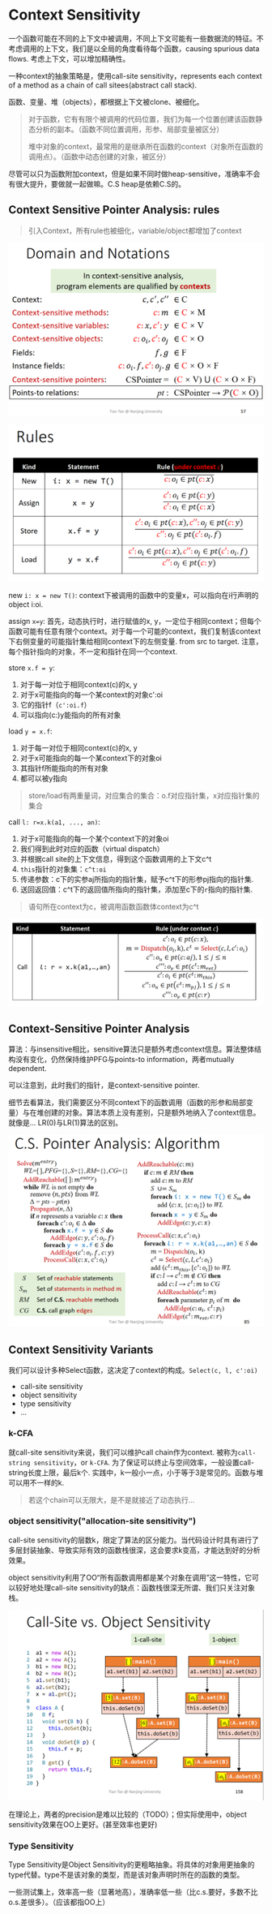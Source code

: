 # Context Sensitivity

一个函数可能在不同的上下文中被调用，不同上下文可能有一些数据流的特征。不考虑调用的上下文，我们是以全局的角度看待每个函数，causing spurious data flows. 考虑上下文，可以增加精确性。

一种context的抽象策略是，使用call-site sensitivity，represents each context of a method as a chain of call sitees(abstract call stack).

函数、变量、堆（objects），都根据上下文被clone、被细化。

> 对于函数，它有有限个被调用的代码位置，我们为每一个位置创建该函数静态分析的副本。（函数不同位置调用，形参、局部变量被区分）
> 
> 堆中对象的context，最常用的是继承所在函数的context（对象所在函数的调用点）。（函数中动态创建的对象，被区分）

尽管可以只为函数附加context，但是如果不同时做heap-sensitive，准确率不会有很大提升，要做就一起做嘛。C.S heap是依赖C.S的。

## Context Sensitive Pointer Analysis: rules

> 引入Context，所有rule也被细化，variable/object都增加了context

![](./pics/08-01.png)

![](./pics/08-02.png)

new `i: x = new T()`: context下被调用的函数中的变量x，可以指向在i行声明的object i:oi. 

assign `x=y`: 首先，动态执行时，进行赋值的x, y，一定位于相同context；但每个函数可能有任意有限个context。对于每一个可能的context，我们复制该context下右侧变量的可能指针集给相同context下的左侧变量. from src to target. 注意，每个指针指向的对象，不一定和指针在同一个context.

store `x.f = y`: 
1. 对于每一对位于相同context(c)的x, y
2. 对于x可能指向的每一个某context的对象c':oi
3. 它的指针f（`c':oi.f`）
4. 可以指向(c:)y能指向的所有对象

load `y = x.f`:
1. 对于每一对位于相同context(c)的x, y
2. 对于x可能指向的每一个某context下的对象oi
3. 其指针f所能指向的所有对象
4. 都可以被y指向

> store/load有两重量词，对应集合的集合：o.f对应指针集，x对应指针集的集合

call `l: r=x.k(a1, ..., an)`: 
1. 对于x可能指向的每一个某个context下的对象oi
2. 我们得到此时对应的函数（virtual dispatch）
3. 并根据call site的上下文信息，得到这个函数调用的上下文c^t
4. `this`指针的对象集：`c^t:oi`
5. 传递参数：c下的实参aj所指向的指针集，赋予c^t下的形参pj指向的指针集.
6. 送回返回值：c^t下的返回值所指向的指针集，添加至c下的`r`指向的指针集.

> 语句所在context为c，被调用函数函数体context为c^t

![](./pics/08-03.png)

## Context-Sensitive Pointer Analysis

算法：与insensitive相比，sensitive算法只是额外考虑context信息。算法整体结构没有变化，仍然保持维护PFG与points-to information，两者mutually dependent. 

可以注意到，此时我们的指针，是context-sensitive pointer.

细节去看算法，我们需要区分不同context下的函数调用（函数的形参和局部变量）与在堆创建的对象。算法本质上没有差别，只是额外地纳入了context信息。就像是... LR(0)与LR(1)算法的区别。

![](./pics/08-04.png)

## Context Sensitivity Variants

我们可以设计多种Select函数，这决定了context的构成。`Select(c, l, c':oi)`

* call-site sensitivity
* object sensitivity
* type sensitivity
* ...

### k-CFA

就call-site sensitivity来说，我们可以维护call chain作为context. 被称为`call-string sensitivity`，or `k-CFA`. 为了保证可以终止与空间效率，一般设置call-string长度上限，最后k个. 实践中，k一般小一点，小于等于3是常见的。函数与堆可以用不一样的k.

> 若这个chain可以无限大，是不是就接近了动态执行...

### object sensitivity("allocation-site sensitivity")

call-site sensitivity的层数k，限定了算法的区分能力。当代码设计时具有进行了多层封装抽象、导致实际有效的函数栈很深，这会要求k变高，才能达到好的分析效果。

object sensitivity利用了OO“所有函数调用都是某个对象在调用”这一特性，它可以较好地处理call-site sensitivity的缺点：函数栈很深无所谓、我们只关注对象栈。

![](./pics/08-05.png)

在理论上，两者的precision是难以比较的（TODO）；但实际使用中，object sensitivity效果在OO上更好。(甚至效率也更好)

### Type Sensitivity

Type Sensitivity是Object Sensitivity的更粗略抽象。将具体的对象用更抽象的type代替。type不是该对象的类型，而是该对象声明时所在的函数的类型。

一些测试集上，效率高一些（显著地高），准确率低一些（比c.s.要好，多数不比o.s.差很多）。（应该都指OO上）